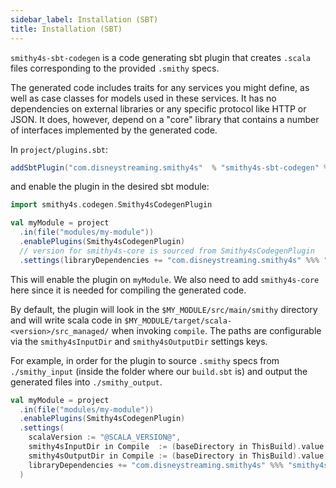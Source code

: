 ```yaml
---
sidebar_label: Installation (SBT)
title: Installation (SBT)
---
```


`smithy4s-sbt-codegen` is a code generating sbt plugin that creates `.scala` files corresponding to the provided `.smithy` specs.

The generated code includes traits for any services you might define, as well as case classes for models used in these services. It has no dependencies on external libraries or any specific protocol like HTTP or JSON. It does, however, depend on a "core" library that contains a number of interfaces implemented by the generated code.

In `project/plugins.sbt`:

```scala
addSbtPlugin("com.disneystreaming.smithy4s"  % "smithy4s-sbt-codegen" % "@VERSION@")
```

and enable the plugin in the desired sbt module:

```scala
import smithy4s.codegen.Smithy4sCodegenPlugin

val myModule = project
  .in(file("modules/my-module"))
  .enablePlugins(Smithy4sCodegenPlugin)
  // version for smithy4s-core is sourced from Smithy4sCodegenPlugin
  .settings(libraryDependencies += "com.disneystreaming.smithy4s" %%% "smithy4s-core" % smithy4sVersion.value)
```

This will enable the plugin on `myModule`. We also need to add `smithy4s-core ` here since it is needed for compiling the generated code.

By default, the plugin will look in the `$MY_MODULE/src/main/smithy` directory and will write scala code in `$MY_MODULE/target/scala-<version>/src_managed/` when invoking `compile`. The paths are configurable via the `smithy4sInputDir` and `smithy4sOutputDir` settings keys.

For example, in order for the plugin to source `.smithy` specs from `./smithy_input` (inside the folder where our `build.sbt` is) and output the generated files into `./smithy_output`.

```scala
val myModule = project
  .in(file("modules/my-module"))
  .enablePlugins(Smithy4sCodegenPlugin)
  .settings(
    scalaVersion := "@SCALA_VERSION@",
    smithy4sInputDir in Compile  := (baseDirectory in ThisBuild).value / "smithy_input",
    smithy4sOutputDir in Compile := (baseDirectory in ThisBuild).value / "smithy_output",
    libraryDependencies += "com.disneystreaming.smithy4s" %%% "smithy4s-core" % smithy4sVersion.value
  )
```


